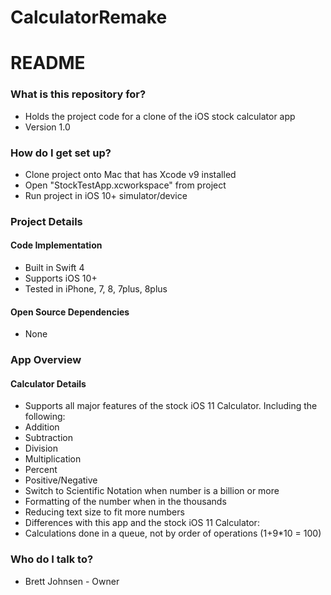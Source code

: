 # CalculatorRemake

# README #

### What is this repository for? ###

* Holds the project code for a clone of the iOS stock calculator app
* Version 1.0

### How do I get set up? ###

* Clone project onto Mac that has Xcode v9 installed
* Open "StockTestApp.xcworkspace" from project
* Run project in iOS 10+ simulator/device

### Project Details ###

#### Code Implementation ####
* Built in Swift 4
* Supports iOS 10+
* Tested in iPhone, 7, 8, 7plus, 8plus

#### Open Source Dependencies ####
* None

### App Overview ###

#### Calculator Details ####
* Supports all major features of the stock iOS 11 Calculator. Including the following:
* Addition
* Subtraction
* Division
* Multiplication
* Percent
* Positive/Negative
* Switch to Scientific Notation when  number is a billion or more
* Formatting of the number when in the thousands
* Reducing text size to fit more numbers
* Differences with this app and the stock iOS 11 Calculator:
*  Calculations done in a queue, not by order of operations (1+9*10 = 100)

### Who do I talk to? ###

* Brett Johnsen - Owner

